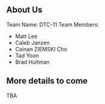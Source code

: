 ## About Us
Team Name: DTC-11
Team Members: 
- Matt Lee  
- Caleb Janzen
- Cainan ZIEMSKI Cho
- Tad Yoon 
- Brad Hultman
## More details to come
TBA